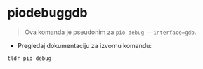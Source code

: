 # piodebuggdb

> Ova komanda je pseudonim za `pio debug --interface=gdb`.

- Pregledaj dokumentaciju za izvornu komandu:

`tldr pio debug`
